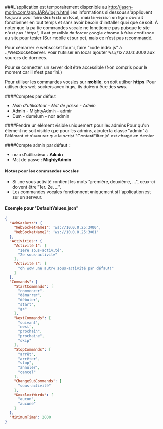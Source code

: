 ###L'application est temporairement disponible au http://jason-morin.com/appLIARA/login.html 
Les informations si dessous s'appliquent toujours pour faire des tests en local, mais la version en ligne devrait
fonctionner en tout temps et sans avoir besoin d'installer quoi que ce soit.
À noter que la partie commandes vocale ne fonctionne pas puisque le site n'est pas "https",
il est possible de forcer google chrome à faire confiance au site pour tester (Sur mobile et sur pc),
mais ce n'est pas recommandé.

Pour démarrer le websocket fourni, faire "node index.js" à ../WebSocketServer. Pour l'utiliser en local,
ajouter ws://127.0.0.1:3000 aux sources de données.

Pour se connecter, un server doit être accessible (Non compris pour le moment car il n'est pas fini.)

Pour utiliser les commandes vocales sur **mobile**, on doit utiliser **https**. Pour utiliser des web sockets avec https, 
ils doivent être des **wss**.

####Comptes par défaut
- *Nom d'utilisateur* - *Mot de passe* - *Admin*
- Admin - MightyAdmin - admin
- Dum - dumdum - non admin

####Rendre un élément visible uniquement pour les admins
Pour qu'un élément ne soit visible que pour les admins, ajouter la classe "admin" à l'élément et s'assurer que le 
script "ContentFilter.js" est chargé en dernier.

####Compte admin par défaut :
- nom d'utilisateur : **Admin** 
- Mot de passe : **MightyAdmin**

#### Notes pour les commandes vocales 
- Si une sous activité contient les mots "première, deuxième, ...", ceux-ci doivent être "1er, 2e, ...".
- Les commandes vocales fonctionnent uniquement si l'application est sur un serveur.

#### Exemple pour "DefaultValues.json" 
```json
{
  "WebSockets": {
    "WebSocketName1": "ws://10.0.0.25:3000",
    "WebSocketName2": "ws://10.0.0.25:3001"
  },
  "Activities": {
    "Activité 1": [
      "1ere sous-activité",
      "2e sous-activité"
    ],
    "Activité 2": [
      "oh wow une autre sous-activité par défaut!"
    ]
  },
  "Commands": {
    "StartCommands": [
      "commencer",
      "démarrer",
      "débuter",
      "start",
      "go"
    ],
    "NextCommands": [
      "suivant",
      "next",
      "prochain",
      "prochaine",
      "skip"
    ],
    "StopCommands": [
      "arrêt",
      "arrêter",
      "stop",
      "annuler",
      "cancel"
    ],
    "ChangeSubCommands": [
      "sous-activité"
    ],
    "DeselectWords": [
      "aucun",
      "aucune"
    ]
  },
  "MinimumTime": 2000
}
```
